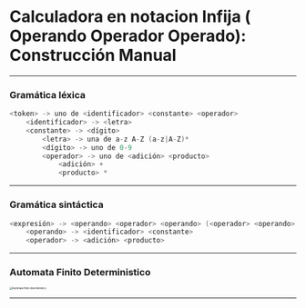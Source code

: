 # Calculadora en notacion Infija ( Operando Operador Operado): Construcción Manual 

---

### Gramática léxica 

```c
<token> -> uno de <identificador> <constante> <operador>
    <identificador> -> <letra>
    <constante> -> <dígito>
    	<letra> -> una de a-z A-Z (a-z|A-Z)*
    	<dígito> -> uno de 0-9
    	<operador> -> uno de <adición> <producto>
    		<adición> +
    		<producto> *
```

---

### Gramática sintáctica 

```c
<expresión> -> <operando> <operador> <operando> (<operador> <operando>)*
    <operando> -> <identificador> <constante>
    <operador> -> <adición> <producto>
```

---

### Automata Finito Deterministico 

<img src="/06-CalcInfManual/imgs/afd.png" alt="Autómata finito determinístico" style="zoom:30%;" />

---

